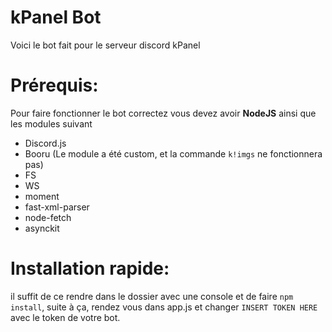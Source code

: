 # kPanel Bot

Voici le bot fait pour le serveur discord kPanel

# Prérequis:

Pour faire fonctionner le bot correctez vous devez avoir **NodeJS** ainsi que les modules suivant

- Discord.js
- Booru (Le module a été custom, et la commande `k!imgs` ne fonctionnera pas)
- FS
- WS
- moment
- fast-xml-parser
- node-fetch
- asynckit

# Installation rapide:

il suffit de ce rendre dans le dossier avec une console et de faire `npm install`, suite à ça, rendez vous dans app.js et changer `INSERT TOKEN HERE` avec le token de votre bot.
